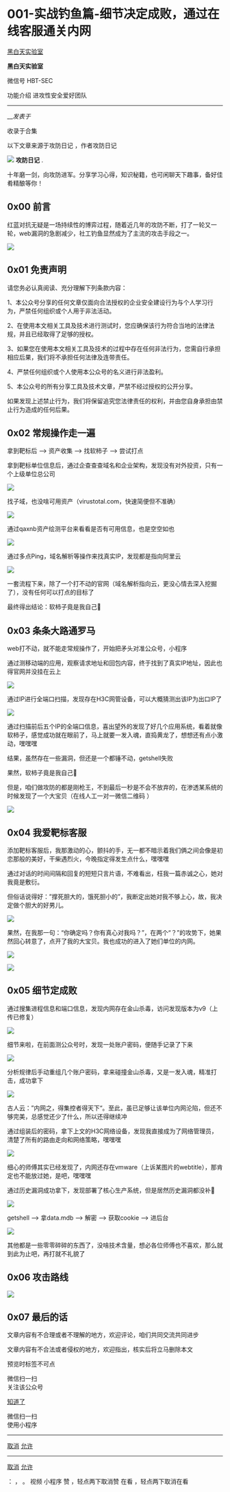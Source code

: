 #  001-实战钓鱼篇-细节决定成败，通过在线客服通关内网

[ 黑白天实验室 ](javascript:void\(0\);)

**黑白天实验室** ![]()

微信号 HBT-SEC

功能介绍 进攻性安全爱好团队

____

___发表于_

收录于合集

以下文章来源于攻防日记 ，作者攻防日记

![](http://wx.qlogo.cn/mmhead/Q3auHgzwzM7wjHchQicrOc1zia1vKaPpSJnvF4torSvZuou8MAh3zCVQ/0)
**攻防日记** .

十年磨一剑，向攻防进军。分享学习心得，知识秘籍，也可闲聊天下趣事，备好佳肴精酿等你！

## 0x00 前言

红蓝对抗无疑是一场持续性的博弈过程，随着近几年的攻防不断，打了一轮又一轮，web漏洞的急剧减少，社工钓鱼显然成为了主流的攻击手段之一。

![](https://raw.githubusercontent.com/tuchuang9/tc1/refs/heads/main/public/20221019203309.png)

## 0x01 免责声明

请您务必认真阅读、充分理解下列条款内容：

1、本公众号分享的任何文章仅面向合法授权的企业安全建设行为与个人学习行为，严禁任何组织或个人用于非法活动。

2、在使用本文相关工具及技术进行测试时，您应确保该行为符合当地的法律法规，并且已经取得了足够的授权。

3、如果您在使用本文相关工具及技术的过程中存在任何非法行为，您需自行承担相应后果，我们将不承担任何法律及连带责任。

4、严禁任何组织或个人使用本公众号的名义进行非法盈利。

5、本公众号的所有分享工具及技术文章，严禁不经过授权的公开分享。

如果发现上述禁止行为，我们将保留追究您法律责任的权利，并由您自身承担由禁止行为造成的任何后果。

## 0x02 常规操作走一遍

拿到靶标后 --> 资产收集 --> 找软柿子 --> 尝试打点

拿到靶标单位信息后，通过企查查查域名和企业架构，发现没有对外投资，只有一个上级单位总公司

![](https://raw.githubusercontent.com/tuchuang9/tc1/refs/heads/main/public/20221019203310.png)

找子域，也没啥可用资产（virustotal.com，快速简便但不准确）

  

![](https://raw.githubusercontent.com/tuchuang9/tc1/refs/heads/main/public/20221019203311.png)

通过qaxnb资产绘测平台来看看是否有可用信息，也是空空如也

![](https://raw.githubusercontent.com/tuchuang9/tc1/refs/heads/main/public/20221019203312.png)

通过多点Ping，域名解析等操作来找真实IP，发现都是指向阿里云

![](https://raw.githubusercontent.com/tuchuang9/tc1/refs/heads/main/public/20221019203313.png)

一套流程下来，除了一个打不动的官网（域名解析指向云，更没心情去深入挖掘了），没有任何可以打点的目标了

最终得出结论：软柿子竟是我自己🤢

## 0x03 条条大路通罗马

web打不动，就不能走常规操作了，开始把矛头对准公众号，小程序

通过测移动端的应用，观察请求地址和回包内容，终于找到了真实IP地址，因此也得官网并没挂在云上

![](https://raw.githubusercontent.com/tuchuang9/tc1/refs/heads/main/public/20221019203314.png)

通过IP进行全端口扫描，发现存在H3C网管设备，可以大概猜测出该IP为出口IP了

![](https://raw.githubusercontent.com/tuchuang9/tc1/refs/heads/main/public/20221019203315.png)

通过扫描前后五个IP的全端口信息，喜出望外的发现了好几个应用系统，看着就像软柿子，感觉成功就在眼前了，马上就要一发入魂，直捣黄龙了，想想还有点小激动，嘿嘿嘿

结果，虽然存在一些漏洞，但还是一个都锤不动，getshell失败

果然，软柿子竟是我自己🤢

但是，咱们做攻防的都是刚枪王，不到最后一秒是不会不放弃的，在渗透某系统的时候发现了一个大宝贝（在线人工一对一微信二维码 ）

![](https://raw.githubusercontent.com/tuchuang9/tc1/refs/heads/main/public/20221019203316.png)

## 0x04 我爱靶标客服

添加靶标客服后，我那激动的心，颤抖的手，无一都不暗示着我们俩之间会像是初恋那般的美好，干柴遇烈火，今晚指定得发生点什么，嘿嘿嘿

通过对话的时间间隔和回复的短短只言片语，不难看出，枉我一篇赤诚之心，她对我竟是敷衍。

但俗话说得好：”撑死胆大的，饿死胆小的”，我断定出她对我不够上心，故，我决定做个胆大的好男儿。

![](https://raw.githubusercontent.com/tuchuang9/tc1/refs/heads/main/public/20221019203317.png)

果然，在我那一句：“你确定吗？你有真心对我吗？”，在两个“？”的攻势下，她果然回心转意了，点开了我的大宝贝。我也成功的进入了她们单位的内网。

![](https://raw.githubusercontent.com/tuchuang9/tc1/refs/heads/main/public/20221019203319.png)

![](https://raw.githubusercontent.com/tuchuang9/tc1/refs/heads/main/public/20221019203320.png)

## 0x05 细节定成败

通过搜集进程信息和端口信息，发现内网存在金山杀毒，访问发现版本为v9（上传已修复）

![](https://raw.githubusercontent.com/tuchuang9/tc1/refs/heads/main/public/20221019203321.png)

细节来啦，在前面测公众号时，发现一处账户密码，便随手记录了下来

![](https://raw.githubusercontent.com/tuchuang9/tc1/refs/heads/main/public/20221019203322.png)

分析规律后手动重组几个账户密码，拿来碰撞金山杀毒，又是一发入魂，精准打击，成功拿下

![](https://raw.githubusercontent.com/tuchuang9/tc1/refs/heads/main/public/20221019203323.png)

古人云：”内网之，得集控者得天下“。至此，虽已足够让该单位内网沦陷，但还不够完美，总感觉还少了什么，所以还得继续冲

通过组装后的密码，拿下上文的H3C网络设备，发现我直接成为了网络管理员，清楚了所有的路由走向和网络策略，嘿嘿嘿

![](https://raw.githubusercontent.com/tuchuang9/tc1/refs/heads/main/public/20221019203326.png)

细心的师傅其实已经发现了，内网还存在vmware（上诉某图片的webtitle），那肯定也不能放过她，是吧，嘿嘿嘿

通过历史漏洞成功拿下，发现部署了核心生产系统，但是居然历史漏洞都没补🤢

![](https://raw.githubusercontent.com/tuchuang9/tc1/refs/heads/main/public/20221019203327.png)

getshell --> 拿data.mdb --> 解密 --> 获取cookie --> 进后台

![](https://raw.githubusercontent.com/tuchuang9/tc1/refs/heads/main/public/20221019203328.png)

其他都是一些零零碎碎的东西了，没啥技术含量，想必各位师傅也不喜欢，那么就到此为止吧，再打就不礼貌了

## 0x06 攻击路线

![](https://raw.githubusercontent.com/tuchuang9/tc1/refs/heads/main/public/20221019203329.png)

## 0x07 最后的话

文章内容有不合理或者不理解的地方，欢迎评论，咱们共同交流共同进步

文章内容有不合法或者侵权的地方，欢迎指出，核实后将立马删除本文

  

  

预览时标签不可点

微信扫一扫  
关注该公众号

[知道了](javascript:;)

微信扫一扫  
使用小程序

****

[取消](javascript:void\(0\);) [允许](javascript:void\(0\);)

****

[取消](javascript:void\(0\);) [允许](javascript:void\(0\);)

： ， 。   视频 小程序 赞 ，轻点两下取消赞 在看 ，轻点两下取消在看

